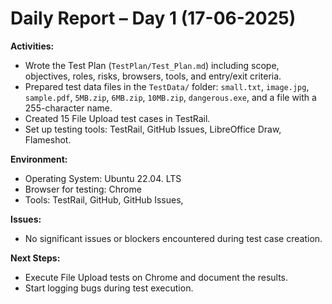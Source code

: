 # Daily Report – Day 1 (17-06-2025)

**Activities:**  
- Wrote the Test Plan (`TestPlan/Test_Plan.md`) including scope, objectives, roles, risks, browsers, tools, and entry/exit criteria.  
- Prepared test data files in the `TestData/` folder: `small.txt`, `image.jpg`, `sample.pdf`, `5MB.zip`, `6MB.zip`, `10MB.zip`, `dangerous.exe`, and a file with a 255-character name.  
- Created 15 File Upload test cases in TestRail.  
- Set up testing tools: TestRail, GitHub Issues, LibreOffice Draw, Flameshot.  

**Environment:**  
- Operating System: Ubuntu 22.04. LTS  
- Browser for testing: Chrome  
- Tools: TestRail, GitHub, GitHub Issues,   

**Issues:**  
- No significant issues or blockers encountered during test case creation.  

**Next Steps:**  
- Execute File Upload tests on Chrome and document the results.  
- Start logging bugs during test execution.  
